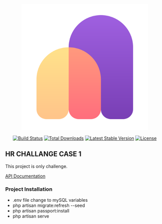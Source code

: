 <p align="center"><img src="https://raw.githubusercontent.com/mingcase/case1/main/ming-amblem.svg" width="400"></p>

<p align="center">
<a href="https://travis-ci.org/laravel/framework"><img src="https://travis-ci.org/laravel/framework.svg" alt="Build Status"></a>
<a href="https://packagist.org/packages/laravel/framework"><img src="https://img.shields.io/packagist/dt/laravel/framework" alt="Total Downloads"></a>
<a href="https://packagist.org/packages/laravel/framework"><img src="https://img.shields.io/packagist/v/laravel/framework" alt="Latest Stable Version"></a>
<a href="https://packagist.org/packages/laravel/framework"><img src="https://img.shields.io/packagist/l/laravel/framework" alt="License"></a>
</p>

## HR CHALLANGE CASE 1

This project is only challenge.

<a href="https://documenter.getpostman.com/view/5970060/UV5WEJ5J" target="_blank">API Documentation</a>


### Project Installation

* .env file change to mySQL variables
* php artisan migrate:refresh --seed
* php artisan passport:install
* php artisan serve


